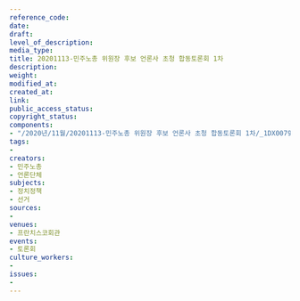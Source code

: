 ```yaml
---
reference_code: 
date: 
draft: 
level_of_description: 
media_type: 
title: 20201113-민주노총 위원장 후보 언론사 초청 합동토론회 1차
description: 
weight: 
modified_at: 
created_at: 
link: 
public_access_status: 
copyright_status: 
components:
- "/2020년/11월/20201113-민주노총 위원장 후보 언론사 초청 합동토론회 1차/_1DX0079.jpg"
tags:
- 
creators:
- 민주노총
- 언론단체
subjects:
- 정치정책
- 선거
sources:
- 
venues:
- 프란치스코회관
events:
- 토론회
culture_workers:
- 
issues:
- 
---
```

